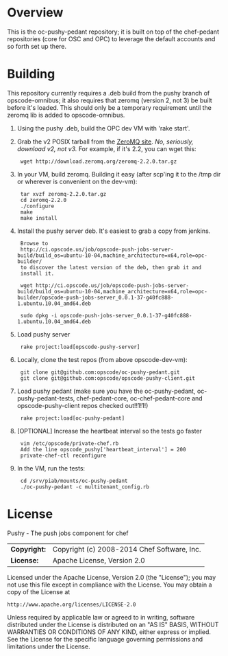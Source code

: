 Overview
========

This is the oc-pushy-pedant repository; it is built on top of the chef-pedant repositories (core for OSC and OPC) to leverage the default accounts and so forth set up there.

Building
========

This repository currently requires a .deb build from the pushy branch of opscode-omnibus; it also requires that zeromq (version 2, not 3) be built before it's loaded.  This should only be a temporary requirement until the zeromq lib is added to opscode-omnibus.

1. Using the pushy .deb, build the OPC dev VM with 'rake start'.

2. Grab the v2 POSIX tarball from the [ZeroMQ site](http://www.zeromq.org/intro:get-the-software).  *No, seriously, download v2, not v3.*  For example, if it's 2.2, you can wget this:

        wget http://download.zeromq.org/zeromq-2.2.0.tar.gz

3. In your VM, build zeromq.  Building it easy (after scp'ing it to the /tmp dir or wherever is convenient on the dev-vm):

        tar xvzf zeromq-2.2.0.tar.gz
        cd zeromq-2.2.0
        ./configure
        make
        make install

4. Install the pushy server deb. It's easiest to grab a copy from jenkins.

        Browse to
        http://ci.opscode.us/job/opscode-push-jobs-server-build/build_os=ubuntu-10-04,machine_architecture=x64,role=opc-builder/
        to discover the latest version of the deb, then grab it and
        install it.

        wget http://ci.opscode.us/job/opscode-push-jobs-server-build/build_os=ubuntu-10-04,machine_architecture=x64,role=opc-builder/opscode-push-jobs-server_0.0.1-37-g40fc888-1.ubuntu.10.04_amd64.deb

        sudo dpkg -i opscode-push-jobs-server_0.0.1-37-g40fc888-1.ubuntu.10.04_amd64.deb

5. Load pushy server

        rake project:load[opscode-pushy-server]

6. Locally, clone the test repos (from above opscode-dev-vm):

        git clone git@github.com:opscode/oc-pushy-pedant.git
        git clone git@github.com:opscode/opscode-pushy-client.git

7. Load pushy pedant (make sure you have the oc-pushy-pedant, oc-pushy-pedant-tests, chef-pedant-core, oc-chef-pedant-core and opscode-pushy-client repos checked out!!1!1!)

        rake project:load[oc-pushy-pedant]

8. [OPTIONAL] Increase the heartbeat interval so the tests go faster

        vim /etc/opscode/private-chef.rb
        Add the line opscode_pushy['heartbeat_interval'] = 200
        private-chef-ctl reconfigure

9. In the VM, run the tests:

        cd /srv/piab/mounts/oc-pushy-pedant
        ./oc-pushy-pedant -c multitenant_config.rb


License
=======

Pushy - The push jobs component for chef

|                      |                                          |
|:---------------------|:-----------------------------------------|
| **Copyright:**       | Copyright (c) 2008-2014 Chef Software, Inc.
| **License:**         | Apache License, Version 2.0

Licensed under the Apache License, Version 2.0 (the "License");
you may not use this file except in compliance with the License.
You may obtain a copy of the License at

    http://www.apache.org/licenses/LICENSE-2.0

Unless required by applicable law or agreed to in writing, software
distributed under the License is distributed on an "AS IS" BASIS,
WITHOUT WARRANTIES OR CONDITIONS OF ANY KIND, either express or implied.
See the License for the specific language governing permissions and
limitations under the License.

